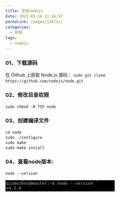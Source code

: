 ```yaml
---
title: 安装nodejs
date: 2022-03-18 11:16:57
permalink: /pages/12671c/
categories:
  - 前端
tags:
  - nodejs
---
```


### 01、下载源码
在 Github 上获取 Node.js 源码：
`sudo git clone https://github.com/nodejs/node.git`

### 02、修改目录权限
`sudo chmod -R 755 node`


### 03、创建编译文件

```
cd node
sudo ./configure
sudo make
sudo make install
```

### 04、查看node版本:

`node --version`

![](./image/node01.png)
